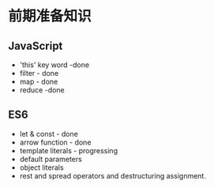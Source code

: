 # 前期准备知识

## JavaScript

* 'this' key word -done
* filter - done
* map - done
* reduce -done

## ES6

* let & const - done
* arrow function - done
* template literals - progressing
* default parameters
* object literals
* rest and spread operators and destructuring assignment.